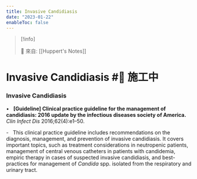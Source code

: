 ```yaml
---
title: Invasive Candidiasis
date: "2023-01-22"
enableToc: false
---
```


> [!info]
>
> 🌱 來自: [[Huppert's Notes]]

# Invasive Candidiasis #🚧 施工中

### Invasive Candidiasis

•   **\[Guideline\] Clinical practice guideline for the management of candidiasis: 2016 update by the infectious diseases society of America.** *Clin Infect Dis* 2016;62(4):e1–50.

-   This clinical practice guideline includes recommendations on the diagnosis, management, and prevention of invasive candidiasis. It covers important topics, such as treatment considerations in neutropenic patients, management of central venous catheters in patients with candidemia, empiric therapy in cases of suspected invasive candidiasis, and best-practices for management of *Candida* spp. isolated from the respiratory and urinary tract.

